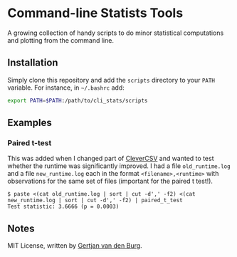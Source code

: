 # Command-line Statists Tools

A growing collection of handy scripts to do minor statistical computations and 
plotting from the command line.

## Installation

Simply clone this repository and add the ``scripts`` directory to your 
``PATH`` variable. For instance, in ``~/.bashrc`` add:

```bash
export PATH=$PATH:/path/to/cli_stats/scripts
```

## Examples

### Paired t-test

This was added when I changed part of 
[CleverCSV](https://github.com/alan-turing-institute/CleverCSV) and wanted to 
test whether the runtime was significantly improved. I had a file 
``old_runtime.log`` and a file ``new_runtime.log`` each in the format 
``<filename>,<runtime>`` with observations for the same set of files 
(important for the paired t test!).

```
$ paste <(cat old_runtime.log | sort | cut -d',' -f2) <(cat new_runtime.log | sort | cut -d',' -f2) | paired_t_test
Test statistic: 3.6666 (p = 0.0003)
```

## Notes

MIT License, written by [Gertjan van den Burg](https://gertjan.dev).
